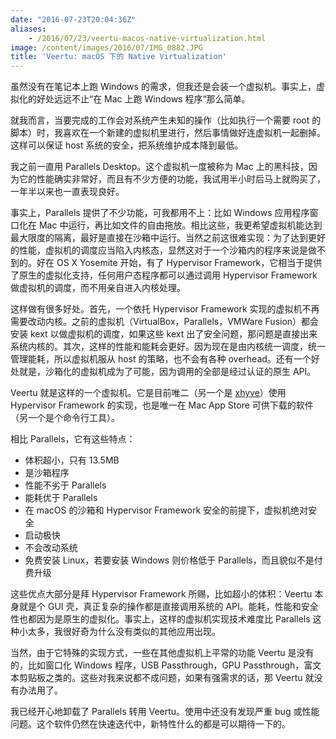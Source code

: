 ```yaml
---
date: "2016-07-23T20:04:36Z"
aliases:
    - /2016/07/23/veertu-macos-native-virtualization.html
image: /content/images/2016/07/IMG_0882.JPG
title: 'Veertu: macOS 下的 Native Virtualization'
---
```


虽然没有在笔记本上跑 Windows 的需求，但我还是会装一个虚拟机。事实上，虚拟化的好处远远不止“在 Mac 上跑 Windows 程序“那么简单。

就我而言，当要完成的工作会对系统产生未知的操作（比如执行一个需要 root 的脚本）时，我喜欢在一个新建的虚拟机里进行，然后事情做好连虚拟机一起删掉。这样可以保证 host 系统的安全，把系统维护成本降到最低。

我之前一直用 Parallels Desktop。这个虚拟机一度被称为 Mac 上的黑科技，因为它的性能确实非常好，而且有不少方便的功能，我试用半小时后马上就购买了，一年半以来也一直表现良好。

事实上，Parallels 提供了不少功能，可我都用不上：比如 Windows 应用程序窗口化在 Mac 中运行，再比如文件的自由拖放。相比这些，我更希望虚拟机能达到最大限度的隔离，最好是直接在沙箱中运行。当然之前这很难实现：为了达到更好的性能，虚拟机的调度应当陷入内核态，显然这对于一个沙箱内的程序来说是做不到的。好在 OS X Yosemite 开始，有了 Hypervisor Framework，它相当于提供了原生的虚拟化支持，任何用户态程序都可以通过调用 Hypervisor Framework 做虚拟机的调度，而不用亲自进入内核处理。

这样做有很多好处。首先，一个依托 Hypervisor Framework 实现的虚拟机不再需要改动内核。之前的虚拟机（VirtualBox，Parallels，VMWare Fusion）都会安装 kext 以做虚拟机的调度，如果这些 kext 出了安全问题，那问题是直接出来系统内核的。其次，这样的性能和能耗会更好。因为现在是由内核统一调度，统一管理能耗，所以虚拟机服从 host 的策略，也不会有各种 overhead。还有一个好处就是，沙箱化的虚拟机成为了可能，因为调用的全部是经过认证的原生 API。

Veertu 就是这样的一个虚拟机。它是目前唯二（另一个是 [xhyve](https://github.com/mist64/xhyve)）使用 Hypervisor Framework 的实现，也是唯一在 Mac App Store 可供下载的软件（另一个是个命令行工具）。

相比 Parallels，它有这些特点：

* 体积超小，只有 13.5MB
* 是沙箱程序
* 性能不劣于 Parallels
* 能耗优于 Parallels
* 在 macOS 的沙箱和 Hypervisor Framework 安全的前提下，虚拟机绝对安全
* 启动极快
* 不会改动系统
* 免费安装 Linux，若要安装 Windows 则价格低于 Parallels，而且貌似不是付费升级

这些优点大部分是拜 Hypervisor Framework 所赐，比如超小的体积：Veertu 本身就是个 GUI 壳，真正复杂的操作都是直接调用系统的 API。能耗，性能和安全性也都因为是原生的虚拟化。事实上，这样的虚拟机实现技术难度比 Parallels 这种小太多，我很好奇为什么没有类似的其他应用出现。

当然，由于它特殊的实现方式，一些在其他虚拟机上平常的功能 Veertu 是没有的，比如窗口化 Windows 程序，USB Passthrough，GPU Passthrough，富文本剪贴板之类的。这些对我来说都不成问题，如果有强需求的话，那 Veertu 就没有办法用了。

我已经开心地卸载了 Parallels 转用 Veertu。使用中还没有发现严重 bug 或性能问题。这个软件仍然在快速迭代中，新特性什么的都是可以期待一下的。